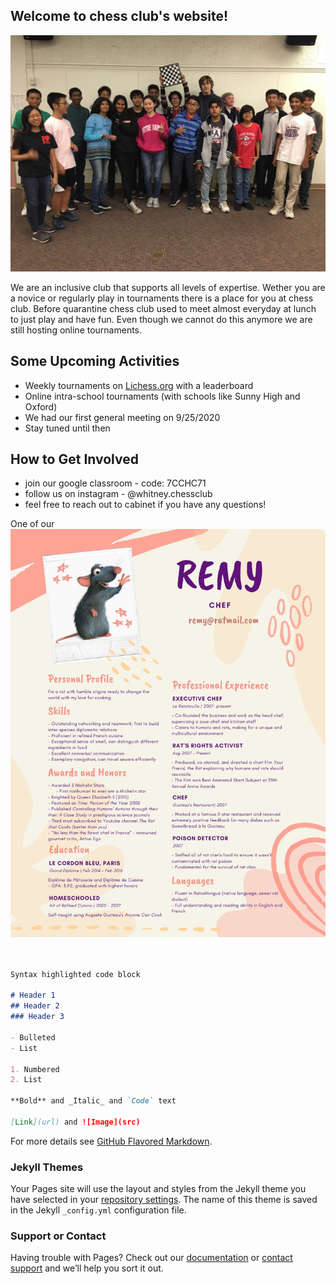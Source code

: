 ## Welcome to chess club's website!
![Picture](IMG_4107.jpg)

We are an inclusive club that supports all levels of expertise. Wether you are a novice or regularly play in tournaments there is a place for you at chess club. Before quarantine chess club used to meet almost everyday at lunch to just play and have fun. Even though we cannot do this anymore we are still hosting online tournaments. 

## Some Upcoming Activities 
- Weekly tournaments on 
[Lichess.org](https://lichess.org/) with a leaderboard
- Online intra-school tournaments (with schools like Sunny High and Oxford)
- We had our first general meeting on 9/25/2020 
- Stay tuned until then

## How to Get Involved
- join our google classroom - code: 7CCHC71
- follow us on instagram - @whitney.chessclub
- feel free to reach out to cabinet if you have any questions!

One of our 
![My Resume](Resume.jpg)

```markdown


Syntax highlighted code block

# Header 1
## Header 2
### Header 3

- Bulleted
- List

1. Numbered
2. List

**Bold** and _Italic_ and `Code` text

[Link](url) and ![Image](src)
```

For more details see [GitHub Flavored Markdown](https://guides.github.com/features/mastering-markdown/).

### Jekyll Themes

Your Pages site will use the layout and styles from the Jekyll theme you have selected in your [repository settings](https://github.com/HappySphingolipid/automatic-octo-guacamole/settings). The name of this theme is saved in the Jekyll `_config.yml` configuration file.

### Support or Contact

Having trouble with Pages? Check out our [documentation](https://docs.github.com/categories/github-pages-basics/) or [contact support](https://github.com/contact) and we’ll help you sort it out.
